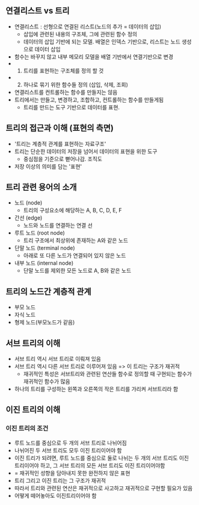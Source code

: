 ## 연결리스트 vs 트리

- 연결리스트 : 선형으로 연결된 리스트(노드의 추가 = 데이터의 삽입)
  - 삽입에 관련된 내용의 구조체, 그에 관련된 함수 정의
  - 데이터의 삽입 기반에 되는 모델. 배열은 인덱스 기반으로, 리스트는 노드 생성으로 데이터 삽입
- 함수는 바꾸지 않고 내부 메모리 모델을 배열 기반에서 연결기반으로 변경
- 1. 트리를 표현하는 구조체를 정의 할 것
- 2. 하나로 묶기 위한 함수들 정의 (삽입, 삭제, 조회)
- 연결리스트를 컨트롤하는 함수를 만들지는 않음
- 트리에서는 만들고, 변경하고, 조합하고, 컨트롤하는 함수를 만들게됨
  - 트리를 만드는 도구 기반으로 데이터를 표현.

## 트리의 접근과 이해 (표현의 측면)

- '트리는 계층적 관계를 표현하는 자료구조'
- 트리는 단순한 데이터의 저장을 넘어서 데이터의 표현을 위한 도구
  - 중심점을 기준으로 뻗어나감. 조직도
- 저장 이상의 의미를 담는 '표현'

## 트리 관련 용어의 소개

- 노드 (node)
  - 트리의 구성요소에 해당하는 A, B, C, D, E, F
- 간선 (edge)
  - 노드와 노드를 연결하는 연결 선
- 루트 노드 (root node)
  - 트리 구조에서 최상위에 존재하는 A와 같은 노드
- 단말 노드 (terminal node)
  - 아래로 또 다른 노드가 연결되어 있지 않은 노드
- 내부 노드 (internal node)
  - 단말 노드를 제외한 모든 노드로 A, B와 같은 노드

## 트리의 노드간 계층적 관계

- 부모 노드
- 자식 노드
- 형제 노드(부모노드가 같음)

## 서브 트리의 이해

- 서브 트리 역시 서브 트리로 이뤄져 있음
- 서브 트리 역시 다른 서브 트리로 이루어져 있음 => 이 트리는 구조가 재귀적
  - 재귀적인 특성은 서브트리와 관련된 연산들 함수로 정의할 때 구현되는 함수가 재귀적인 함수가 많음
- 하나의 트리를 구성하는 왼쪽과 오른쪽의 작은 트리를 가리켜 서브트리라 함

## 이진 트리의 이해

### 이진 트리의 조건

- 루트 노드를 중심으로 두 개의 서브 트리로 나뉘어짐
- 나뉘어진 두 서브 트리도 모두 이진 트리이어야 함
- 이진 트리가 되려면, 루트 노드를 중심으로 둘로 나뉘는 두 개의 서브 트리도 이진 트리이어야 하고, 그 서브 트리의 모든 서브 트리도 이진 트리이어야함
- = 재귀적인 성향을 담아내지 못한 완전하지 않은 표현
- 트리 그리고 이진 트리는 그 구조가 재귀적
- 따라서 트리와 관련된 연산은 재귀적으로 사고하고 재귀적으로 구현할 필요가 있음
- 어떻게 떼어놓아도 이진트리이어야 함
